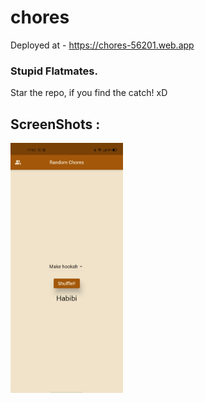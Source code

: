 # **chores**
Deployed at - https://chores-56201.web.app
### Stupid Flatmates.
Star the repo, if you find the catch! xD

## **ScreenShots :**
<p><img src = "https://github.com/mohakkhowal/chores/blob/master/ss/1.jpg?raw=true" height = 400, width = 180></p>

